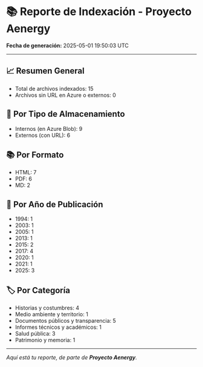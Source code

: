 # 📚 Reporte de Indexación - Proyecto Aenergy
**Fecha de generación:** 2025-05-01 19:50:03 UTC

---

## 📈 Resumen General
- Total de archivos indexados: 15
- Archivos sin URL en Azure o externos: 0

## 🔐 Por Tipo de Almacenamiento
- Internos (en Azure Blob): 9
- Externos (con URL): 6

## 📚 Por Formato
- HTML: 7
- PDF: 6
- MD: 2

## 📅 Por Año de Publicación
- 1994: 1
- 2003: 1
- 2005: 1
- 2013: 1
- 2015: 2
- 2017: 4
- 2020: 1
- 2021: 1
- 2025: 3

## 🏷️ Por Categoría
- Historias y costumbres: 4
- Medio ambiente y territorio: 1
- Documentos públicos y transparencia: 5
- Informes técnicos y académicos: 1
- Salud pública: 3
- Patrimonio y memoria: 1

---

_Aquí está tu reporte, de parte de **Proyecto Aenergy**._

